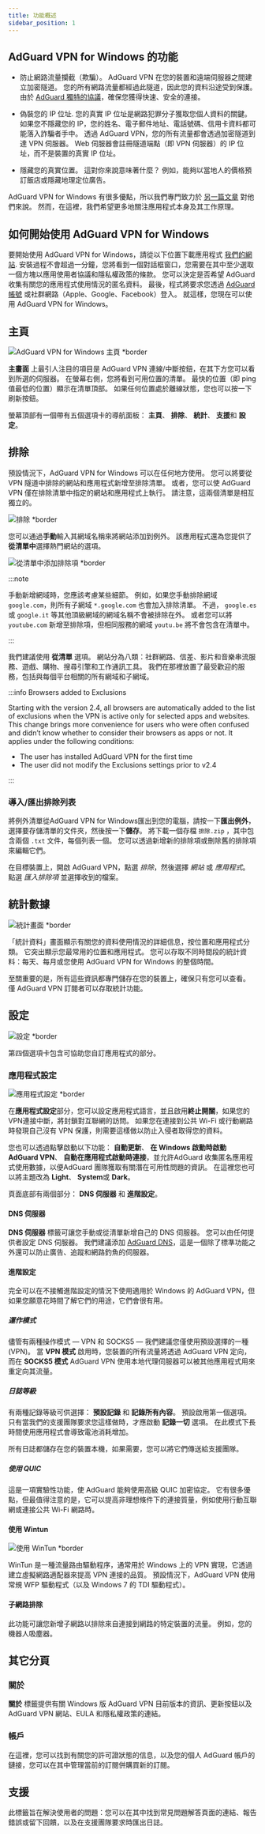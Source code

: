 ```yaml
---
title: 功能概述
sidebar_position: 1
---
```


## AdGuard VPN for Windows 的功能

- 防止網路流量攔截（欺騙）。 AdGuard VPN 在您的裝置和遠端伺服器之間建立加密隧道。 您的所有網路流量都經過此隧道，因此您的資料沿途受到保護。 由於 [AdGuard 獨特的協議](/general/adguard-vpn-protocol)，確保您獲得快速、安全的連接。

- 偽裝您的 IP 位址. 您的真實 IP 位址是網路犯罪分子獲取您個人資料的關鍵。 如果您不隱藏您的 IP，您的姓名、電子郵件地址、電話號碼、信用卡資料都可能落入詐騙者手中。 透過 AdGuard VPN，您的所有流量都會透過加密隧道到達 VPN 伺服器。 Web 伺服器會註冊隧道端點（即 VPN 伺服器）的 IP 位址，而不是裝置的真實 IP 位址。

- 隱藏您的真實位置。 這對你來說意味著什麼？ 例如，能夠以當地人的價格預訂飯店或隱藏地理定位廣告。

AdGuard VPN for Windows 有很多優點，所以我們專門致力於 [另一篇文章](/general/why-adguard-vpn) 對他們來說。 然而，在這裡，我們希望更多地關注應用程式本身及其工作原理。

## 如何開始使用 AdGuard VPN for Windows

要開始使用 AdGuard VPN for Windows，請從以下位置下載應用程式 [我們的網站](https://adguard-vpn.com/welcome.html). 安裝過程不會超過一分鐘，您將看到一個對話框窗口，您需要在其中至少選取一個方塊以應用使用者協議和隱私權政策的條款。 您可以決定是否希望 AdGuard 收集有關您的應用程式使用情況的匿名資料。 最後，程式將要求您透過 [AdGuard 帳號](https://auth.adguard.com/login.html) 或社群網路（Apple、Google、Facebook）登入。 就這樣，您現在可以使用 AdGuard VPN for Windows。

## 主頁

![AdGuard VPN for Windows 主頁 *border](https://cdn.adguardvpn.com/content/kb/vpn/windows/home_en.jpg)

**主畫面** 上最引人注目的項目是 AdGuard VPN 連線/中斷按鈕，在其下方您可以看到所選的伺服器。 在螢幕右側，您將看到可用位置的清單。 最快的位置（即 ping 值最低的位置）顯示在清單頂部。 如果任何位置處於離線狀態，您也可以按一下刷新按鈕。

螢幕頂部有一個帶有五個選項卡的導航面板： **主頁**、 **排除**、 **統計**、 **支援**和 **設定**。

## 排除

預設情況下，AdGuard VPN for Windows 可以在任何地方使用。 您可以將要從 VPN 隧道中排除的網站和應用程式新增至排除清單。 或者，您可以使 AdGuard VPN 僅在排除清單中指定的網站和應用程式上執行。 請注意，這兩個清單是相互獨立的。

![排除 *border](https://cdn.adguardvpn.com/content/kb/VPN/windows/exclusions_new_en.png)

您可以通過**手動**輸入其網域名稱來將網站添加到例外。 該應用程式還為您提供了**從清單中**選擇熱門網站的選項。

![從清單中添加排除項 *border](https://cdn.adguardvpn.com/content/kb/VPN/windows/new_exclusions_from_list_en.png)

:::note

手動新增網域時，您應該考慮某些細節。 例如，如果您手動排除網域 `google.com`，則所有子網域 `*.google.com` 也會加入排除清單。 不過， `google.es` 或 `google.it` 等其他頂級網域的網域名稱不會被排除在外。 或者您可以將 `youtube.com` 新增至排除項，但相同服務的網域 `youtu.be` 將不會包含在清單中。

:::

我們建議使用 **從清單** 選項。 網站分為八類：社群網路、信差、影片和音樂串流服務、遊戲、購物、搜尋引擎和工作通訊工具。 我們在那裡放置了最受歡迎的服務，包括與每個平台相關的所有網域和子網域。

:::info Browsers added to Exclusions

Starting with the version 2.4, all browsers are automatically added to the list of exclusions when the VPN is active only for selected apps and websites. This change brings more convenience for users who were often confused and didn’t know whether to consider their browsers as apps or not. It applies under the following conditions:

- The user has installed AdGuard VPN for the first time
- The user did not modify the Exclusions settings prior to v2.4

:::

### 導入/匯出排除列表

將例外清單從AdGuard VPN for Windows匯出到您的電腦，請按一下**匯出例外**，選擇要存儲清單的文件夾，然後按一下**儲存**。 將下載一個存檔 `排除.zip` ，其中包含兩個 `.txt` 文件，每個列表一個。 您可以透過新增新的排除項或刪除舊的排除項來編輯它們。

在目標裝置上，開啟 AdGuard VPN，點選 *排除*，然後選擇 *網站* 或 *應用程式*。 點選 *匯入排除項* 並選擇收到的檔案。

## 統計數據

![統計畫面 *border](https://cdn.adguardvpn.com/content/kb/vpn/windows/statistics_en.png)

「統計資料」畫面顯示有關您的資料使用情況的詳細信息，按位置和應用程式分類。 它突出顯示您最常用的位置和應用程式。 您可以存取不同時間段的統計資料：每天、每月或您使用 AdGuard VPN for Windows 的整個時間。

至關重要的是，所有這些資訊都專門儲存在您的裝置上，確保只有您可以查看。 僅 AdGuard VPN 訂閱者可以存取統計功能。

## 設定

![設定 *border](https://cdn.adguardvpn.com/content/kb/vpn/windows/settings_en.png)

第四個選項卡包含可協助您自訂應用程式的部分。

### 應用程式設定

![應用程式設定 *border](https://cdn.adguardvpn.com/content/kb/vpn/windows/app_settings_en.png)

在**應用程式設定**部分，您可以設定應用程式語言，並且啟用**終止開關**，如果您的VPN連接中斷，將封鎖對互聯網的訪問。 如果您在連接到公共 Wi-Fi 或行動網路時發現自己沒有 VPN 保護，則需要這樣做以防止入侵者取得您的資料。

您也可以透過點擊啟動以下功能： **自動更新**、 **在 Windows 啟動時啟動 AdGuard VPN**、 **自動在應用程式啟動時連接**，並允許AdGuard 收集匿名應用程式使用數據，以便AdGuard 團隊獲取有關潛在可用性問題的資訊。 在這裡您也可以將主題改為 **Light**、 **System**或 **Dark**。

頁面底部有兩個部分： **DNS 伺服器** 和 **進階設定**。

#### DNS 伺服器

**DNS 伺服器** 標籤可讓您手動或從清單新增自己的 DNS 伺服器。 您可以由任何提供者設定 DNS 伺服器。 我們建議添加 [AdGuard DNS](https://adguard-dns.io/kb/general/dns-providers/#adguard-dns)，這是一個除了標準功能之外還可以防止廣告、追蹤和網路釣魚的伺服器。

#### 進階設定

完全可以在不接觸進階設定的情況下使用適用於 Windows 的 AdGuard VPN，但如果您願意花時間了解它們的用途，它們會很有用。

##### 運作模式

儘管有兩種操作模式 — VPN 和 SOCKS5 — 我們建議您僅使用預設選擇的一種 (VPN)。 當 **VPN 模式** 啟用時，您裝置的所有流量將透過 AdGuard VPN 定向，而在 **SOCKS5 模式** AdGuard VPN 使用本地代理伺服器可以被其他應用程式用來重定向其流量。

##### 日誌等級

有兩種記錄等級可供選擇： **預設記錄** 和 **記錄所有內容**。 預設啟用第一個選項。 只有當我們的支援團隊要求您這樣做時，才應啟動 **記錄一切** 選項。 在此模式下長時間使用應用程式會導致電池消耗增加。

所有日誌都儲存在您的裝置本機，如果需要，您可以將它們傳送給支援團隊。

##### 使用 QUIC

這是一項實驗性功能，使 AdGuard 能夠使用高級 QUIC 加密協定。 它有很多優點，但最值得注意的是，它可以提高非理想條件下的連接質量，例如使用行動互聯網或連接公共 Wi-Fi 網路時。

#### 使用 Wintun

![使用 WinTun *border](https://cdn.adtidy.org/content/release_notes/vpn/windows/v2.2/stats_tab_v2.2_en.png)

WinTun 是一種流量路由驅動程序，通常用於 Windows 上的 VPN 實現，它透過建立虛擬網路適配器來提高 VPN 連接的品質。 預設情況下，AdGuard VPN 使用常規 WFP 驅動程式（以及 Windows 7 的 TDI 驅動程式）。

#### 子網路排除

此功能可讓您新增子網路以排除來自連接到網路的特定裝置的流量。 例如，您的機器人吸塵器。

## 其它分頁

### 關於

**關於** 標籤提供有關 Windows 版 AdGuard VPN 目前版本的資訊、更新按鈕以及 AdGuard VPN 網站、EULA 和隱私權政策的連結。

### 帳戶

在這裡，您可以找到有關您的許可證狀態的信息，以及您的個人 AdGuard 帳戶的鏈接，您可以在其中管理當前的訂閱併購買新的訂閱。

## 支援

此標籤旨在解決使用者的問題：您可以在其中找到常見問題解答頁面的連結、報告錯誤或留下回饋，以及在支援團隊要求時匯出日誌。
